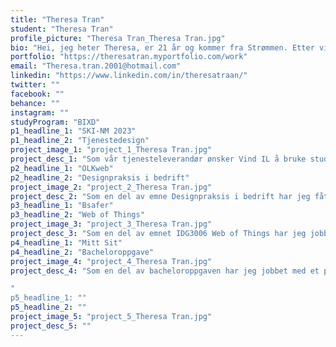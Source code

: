 ```yaml
---
title: "Theresa Tran"
student: "Theresa Tran"
profile_picture: "Theresa Tran_Theresa Tran.jpg"
bio: "Hei, jeg heter Theresa, er 21 år og kommer fra Strømmen. Etter videregående var jeg veldig usikker på hvordan veien videre skulle se ut. Jeg har alltid vært en kreativ person og liker tanken av å jobbe med mennesker. Dette førte meg til interaksjonsdesign som studieretning. Interessen for samspill mellom mennesket, design og teknologi ble større, og gjorde det veldig motiverende for å kunne skape brukervennlige løsninger. Mine favorittfag gjennom årene er Tjenestedesign, Web of things og Design av sikkerhetskritiske systemer."
portfolio: "https://theresatran.myportfolio.com/work"
email: "Theresa.tran.2001@hotmail.com"
linkedin: "https://www.linkedin.com/in/theresatraan/"
twitter: ""
facebook: ""
behance: ""
instagram: ""
studyProgram: "BIXD"
p1_headline_1: "SKI-NM 2023"
p1_headline_2: "Tjenestedesign"
project_image_1: "project_1_Theresa Tran.jpg"
project_desc_1: "Som vår tjenesteleverandør ønsker Vind IL å bruke studentenes kunnskap til å forbedre arrangementet fra tidligere år. I emnet Tjenestedesign har jeg sammen i gruppe kjørt en menneskeorientert designprosess for å utvikle en tjeneste som skaper verdi for besøkende på ski-nm 2023. Ved å basere tjenesten på brukerens ønsker og behov, danner vi oss en dypere forståelse av hvem vi designer en tjeneste for, som igjen vil bidra til nye og gode brukeropplevelser."
p2_headline_1: "OLKweb"
p2_headline_2: "Designpraksis i bedrift"
project_image_2: "project_2_Theresa Tran.jpg"
project_desc_2: "Som en del av emne Designpraksis i bedrift har jeg fått muligheten til å ta del av en praksisperiode hos Arribatec Cloud AS i Hamar. Som oppgave fikk jeg et prosjekt kalt OLKweb. Prosjektet inngikk i et tverrfaglig samarbeid med utviklere og designere. Oppgaven omhandlet å modernisere den eksisterende nettsiden for OLKweb som er et nettbasert verktøy utviklet av Arribatec. OLKweb er utviklet for opplæringskontoret som gjør det enkelt for lærlinger å kunne dokumentere sin læreprosess."
p3_headline_1: "Bsafer"
p3_headline_2: "Web of Things"
project_image_3: "project_3_Theresa Tran.jpg"
project_desc_3: "Som en del av emnet IDG3006 Web of Things har jeg jobbet med et prosjekt i et tverrfaglig team med fire andre studenter. Intensjonen bak dette prosjektet var å lage en nettbasert fysisk enhet ved bruk av kommunikasjonsteknologi for å utvikle en løsning for Web of Things (WoT). Prosjektet er basert på tverrfaglig samarbeid med BWU, med et prosjektmål om å øke effektiviteten og forbedre individets generelle velvære i deres daglige liv. Bsafer har som mål å ta opp problemet med heteslag blant barn ved å utvikle en løsning som varsler foreldre om høye temperaturer inne i en bil."
p4_headline_1: "Mitt Sit"
p4_headline_2: "Bacheloroppgave"
project_image_4: "project_4_Theresa Tran.jpg"
project_desc_4: "Som en del av bacheloroppgaven har jeg jobbet med et prosjekt for SIT, og går ut på en raffinering av den allerede eksisterende applikasjonen "Mitt Sit". Oppgaven satte preg på studenters mentale helse og hvordan livsoverganger kan legge stort press på studenters hverdag. Hensikten bak prosjektet er å skape en positiv endring for studenter som ønsker økt trivsel i hverdagen og en sunn mental helse. Å implementere en tjeneste for å bedre den informasjonsflyten som allerede eksisterer om mental helse på NTNU Gjøvik, vil bidra med å synliggjøre budskapet og klargjøre de hjelpetjenestene som allerede eksisterer på skolen, noe som vil lette på fremtidige hindringer for studentene. 

"
p5_headline_1: ""
p5_headline_2: ""
project_image_5: "project_5_Theresa Tran.jpg"
project_desc_5: ""
---
```

